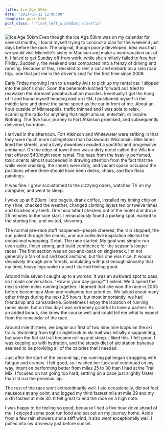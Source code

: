 ```yaml
---
title: Ice Age 50km
date: "2013-05-12 12:00:00"
template: post.html
post_class: ' float_left_w_padding clearfix'
---
```


![Ice Age 50km](/assets/media/iceage50km.jpg) Even though the Ice Age 50km was on my calendar for several months, I found myself trying to concoct a plan for the weekend just days before the race. The original, though poorly developed, idea was that we would visit Michelle's sister in Madison and make a mini-vacation out of it. I failed to get Sunday off from work, while she similarly failed to free her Friday. Suddenly, the weekend was compacted into a frenzy of driving and running. Because of this, I decided to rent a car and embark on a solo road trip…one that put me in the driver's seat for the first time since 2009.

Early Friday morning I ran to a nearby Avis to pick up my rental car. I slipped into the pilot's chair. Soon the behemoth lurched forward as I tried to reawaken the dormant pedal-actuation muscles. Eventually I got the hang of it and found myself heading east on I-94. I positioned myself in the middle lane and drove the same speed as the car in front of me. About an hour outside of Minneapolis, traffic thinned and I was able to relax, scanning the radio for anything that might amuse, entertain, or inspire. Nothing. The five hour journey to Fort Atkinson promised, and subsequently delivered, boredom.

I arrived in the afternoon. Fort Atkinson and Whitewater were striking in that they were much more collegetown than backwoods Wisconsin. Bike lanes lined the streets, and a lively downtown exuded a youthful and progressive ambiance. On the edge of town there was a dirty motel called the Villa Inn that offered $40/night room rental. The haze from the heavily perfumed, toxic scents almost succeeded in drawing attention from the fact that the walls were cracking, the sheets were dirty, and vacant space occupied the positions where there should have been desks, chairs, and Bob Ross paintings.

It was fine. I grew accustomed to the dizzying odors, watched TV on my computer, and went to sleep.

I woke up at 6:20am. I ate bagels, drank coffee, installed my timing chip on my shoe, checked the weather, changed clothing layers ten or twelve times, and brushed my teeth. One hour later I checked out of the motel and drove 25 minutes to the race start. I miraculously found a parking spot, walked to the starting line, and waited, shivering. 

The normal pre-race stuff happened--people cheered, the rain stopped, the sun poked through the clouds, and our collective inspiration elicited the occasional whooping. Great. The race started. My goal was simple: run even splits, finish strong, and build confidence for the season's longer races. The first section was an out-and-back on singletrack. I'm not generally a fan of out and back sections, but this one was nice. It wound decisively through pine forests, undulating with just enough sincerity that my tired, heavy legs woke up and I started feeling good.

Around mile seven I caught up to a woman. It was an awkward spot to pass, so I made conversation. "How is your day going?" I asked. We'd spend the next sixteen miles running together. I learned that she won the race in 2005 before becoming a Mom and realigning her priorities. We talked about many other things during the next 2.5 hours, but most importantly, we had friendship and camaraderie. Sometimes I enjoy the isolation of running races alone, but on this day I was extremely grateful to have a partner. As an added bonus, she knew the course well and could tell me what to expect from the remainder of the race. 

Around mile thirteen, we began our first of two nine mile loops on the ski trails. Switching from tight singletrack to ski trail was initially disappointing, but soon the flat ski trail became rolling and steep. I liked this. I felt good, I was keeping up with hydration, and the steady diet of aid station bananas seemed to be providing all of the calories that I needed.

Just after the start of the second lap, my running pal began struggling with fatigue and cramps. I felt good, so I wished her luck and continued on my way, intent on performing better from miles 25 to 30 than I had at the Trail Mix. I focused on not going too hard, settling on a pace just slightly faster than I'd run the previous lap.

The rest of the race went extraordinarily well. I ate occasionally, did not feel nauseous at any point, and logged my third fastest mile at mile 29 and my sixth fastest at mile 30. It felt great to end the race on a high note.

I was happy to be feeling so good, because I had a five hour drive ahead of me. I enjoyed some post run food and set out on my journey home. Aside from a few rain showers and a stiff wind, it also went exceptionally well. I pulled into my driveway just before sunset.